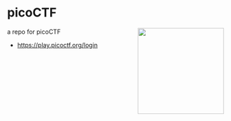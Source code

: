 
# picoCTF
<img height=200 align=right src=https://github.com/Cyber-Vanguards/picoCTF/assets/55933131/24198a50-b1d6-466d-8d53-48584b9a9fd8>

a repo for picoCTF 

- https://play.picoctf.org/login


